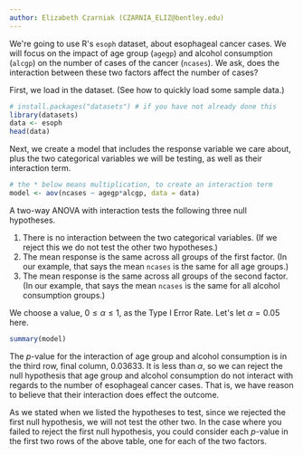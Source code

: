 ```yaml
---
author: Elizabeth Czarniak (CZARNIA_ELIZ@bentley.edu)
---
```


We're going to use R's `esoph` dataset, about esophageal cancer cases.
We will focus on the impact of age group (`agegp`) and alcohol consumption (`alcgp`)
on the number of cases of the cancer (`ncases`).  We ask, does the interaction
between these two factors affect the number of cases?

First, we load in the dataset.  (See how to quickly load some sample data.)

```R
# install.packages("datasets") # if you have not already done this
library(datasets)
data <- esoph
head(data)
```

Next, we create a model that includes the response variable we care about,
plus the two categorical variables we will be testing, as well as their
interaction term.

```R
# the * below means multiplication, to create an interaction term
model <- aov(ncases ~ agegp*alcgp, data = data)
```

A two-way ANOVA with interaction tests the following three null hypotheses.

 1. There is no interaction between the two categorical variables.
    (If we reject this we do not test the other two hypotheses.)
 2. The mean response is the same across all groups of the first factor.
    (In our example, that says the mean `ncases` is the same for all age groups.)
 3. The mean response is the same across all groups of the second factor.
    (In our example, that says the mean `ncases` is the same for all alcohol consumption groups.)

We choose a value, $0 \le \alpha \le 1$, as the Type I Error Rate. Let's let $\alpha=0.05$ here.

```R
summary(model)
```

The $p$-value for the interaction of age group and alcohol consumption is in
the third row, final column, $0.03633$.  It is less than $\alpha$,
so we can reject the null hypothesis that age group and alcohol consumption
do not interact with regards to the number of esophageal cancer cases.  That is,
we have reason to believe that their interaction does effect the outcome.

As we stated when we listed the hypotheses to test, since we rejected the first
null hypothesis, we will not test the other two.  In the case where you failed
to reject the first null hypothesis, you could consider each $p$-value in the
first two rows of the above table, one for each of the two factors.
